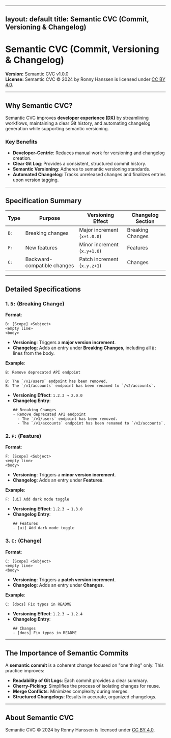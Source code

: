 
---
layout: default
title: Semantic CVC (Commit, Versioning & Changelog)
---

# Semantic CVC (Commit, Versioning & Changelog)

**Version:** Semantic CVC v1.0.0  
**License:** Semantic CVC © 2024 by Ronny Hanssen is licensed under [CC BY 4.0](https://creativecommons.org/licenses/by/4.0/).

---

## Why Semantic CVC?

Semantic CVC improves **developer experience (DX)** by streamlining workflows, maintaining a clear Git history, and automating changelog generation while supporting semantic versioning.

### Key Benefits
- **Developer-Centric**: Reduces manual work for versioning and changelog creation.
- **Clear Git Log**: Provides a consistent, structured commit history.
- **Semantic Versioning**: Adheres to semantic versioning standards.
- **Automated Changelog**: Tracks unreleased changes and finalizes entries upon version tagging.

---

## Specification Summary

| Type  | Purpose                        | Versioning Effect               | Changelog Section |
|-------|--------------------------------|----------------------------------|-------------------|
| `B:`  | Breaking changes               | Major increment (`x+1.0.0`)      | Breaking Changes  |
| `F:`  | New features                   | Minor increment (`x.y+1.0`)      | Features          |
| `C:`  | Backward-compatible changes    | Patch increment (`x.y.z+1`)      | Changes           |

---

## Detailed Specifications

### 1. `B:` (Breaking Change)

**Format**:  
```
B: [Scope] <Subject>
<empty line>
<body>
```

- **Versioning**: Triggers a **major version increment**.
- **Changelog**: Adds an entry under **Breaking Changes**, including all `B:` lines from the body.

**Example**:
```
B: Remove deprecated API endpoint

B: The `/v1/users` endpoint has been removed.
B: The `/v1/accounts` endpoint has been renamed to `/v2/accounts`.
```

- **Versioning Effect**: `1.2.3 → 2.0.0`
- **Changelog Entry**:
  ```
  ## Breaking Changes
  - Remove deprecated API endpoint
    - The `/v1/users` endpoint has been removed.
    - The `/v1/accounts` endpoint has been renamed to `/v2/accounts`.
  ```

### 2. `F:` (Feature)

**Format**:  
```
F: [Scope] <Subject>
<empty line>
<body>
```

- **Versioning**: Triggers a **minor version increment**.
- **Changelog**: Adds an entry under **Features**.

**Example**:
```
F: [ui] Add dark mode toggle
```

- **Versioning Effect**: `1.2.3 → 1.3.0`
- **Changelog Entry**:
  ```
  ## Features
  - [ui] Add dark mode toggle
  ```

### 3. `C:` (Change)

**Format**:  
```
C: [Scope] <Subject>
<empty line>
<body>
```

- **Versioning**: Triggers a **patch version increment**.
- **Changelog**: Adds an entry under **Changes**.

**Example**:
```
C: [docs] Fix typos in README
```

- **Versioning Effect**: `1.2.3 → 1.2.4`
- **Changelog Entry**:
  ```
  ## Changes
  - [docs] Fix typos in README
  ```

---

## The Importance of Semantic Commits

A **semantic commit** is a coherent change focused on "one thing" only. This practice improves:
- **Readability of Git Logs**: Each commit provides a clear summary.
- **Cherry-Picking**: Simplifies the process of isolating changes for reuse.
- **Merge Conflicts**: Minimizes complexity during merges.
- **Structured Changelogs**: Results in accurate, organized changelogs.

---

## About Semantic CVC

Semantic CVC © 2024 by Ronny Hanssen is licensed under [CC BY 4.0](https://creativecommons.org/licenses/by/4.0/).
